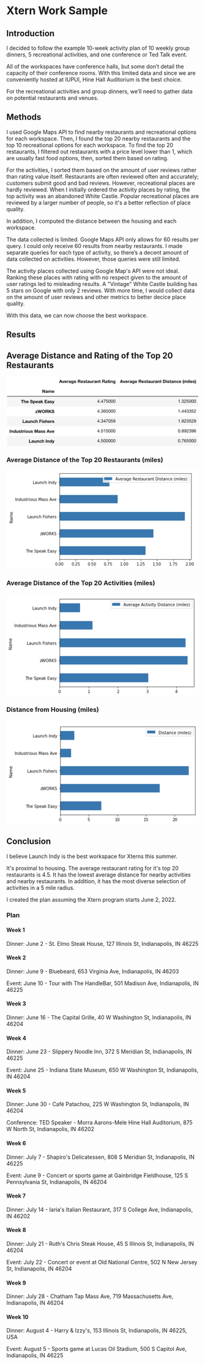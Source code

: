 # Xtern Work Sample

## Introduction

I decided to follow the example 10-week activity plan of 10 weekly group dinners, 5 recreational activities, and one conference or Ted Talk event.

All of the workspaces have conference halls, but some don’t detail the capacity of their conference rooms. With this limited data and since we are conveniently hosted at IUPUI, Hine Hall Auditorium is the best choice.

For the recreational activities and group dinners, we’ll need to gather data on potential restaurants and venues.

## Methods

I used Google Maps API to find nearby restaurants and recreational options for each workspace. Then, I found the top 20 nearby restaurants and the top 10 recreational options for each workspace. To find the top 20 restaurants, I filtered out restaurants with a price level lower than 1, which are usually fast food options, then, sorted them based on rating. 

For the activities, I sorted them based on the amount of user reviews rather than rating value itself. Restaurants are often reviewed often and accurately; customers submit good and bad reviews. However, recreational places are hardly reviewed. When I initially ordered the activity places by rating, the top activity was an abandoned White Castle. Popular recreational places are reviewed by a larger number of people, so it's a better reflection of place quality.

In addition, I computed the distance between the housing and each workspace.

The data collected is limited. Google Maps API only allows for 60 results per query. I could only receive 60 results from nearby restaurants. I made separate queries for each type of activity, so there’s a decent amount of data collected on activities. However, those queries were still limited.

The activity places collected using Google Map's API were not ideal. Ranking these places with rating with no respect given to the amount of user ratings led to misleading results. A "Vintage" White Castle building has 5 stars on Google with only 2 reviews. With more time, I would collect data on the amount of user reviews and other metrics to better decice place quality.

With this data, we can now choose the best workspace.

## Results

## Average Distance and Rating of the Top 20 Restaurants

![alt text](./RestaurantTable.png)

### Average Distance of the Top 20 Restaurants (miles)

![alt text](./AvgRestaurantDistance.png)

### Average Distance of the Top 20 Activities (miles)

![alt text](./AvgActivityDistance.png)

### Distance from Housing (miles)

![alt text](./HousingDistance.png)


## Conclusion

I believe Launch Indy is the best workspace for Xterns this summer. 

It's proximal to housing. The average restaurant rating for it's top 20 restaurants is 4.5. It has the lowest average distance for nearby activities and nearby restaurants. In addition, it has the most diverse selection of activities in a 5 mile radius.

I created the plan assuming the Xtern program starts June 2, 2022.

### Plan

#### Week 1

Dinner:
June 2 - St. Elmo Steak House, 127 Illinois St, Indianapolis, IN 46225

#### Week 2

Dinner:
June 9 - Bluebeard, 653 Virginia Ave, Indianapolis, IN 46203	

Event:
June 10 - Tour with The HandleBar, 501 Madison Ave, Indianapolis, IN 46225

#### Week 3

Dinner:
June 16 - The Capital Grille, 40 W Washington St, Indianapolis, IN 46204

#### Week 4

Dinner:
June 23 - Slippery Noodle Inn, 372 S Meridian St, Indianapolis, IN 46225	

Event:
June 25 - Indiana State Museum, 650 W Washington St, Indianapolis, IN 46204

#### Week 5

Dinner:
June 30 - Café Patachou, 225 W Washington St, Indianapolis, IN 46204

Conference:
TED Speaker - Morra Aarons-Mele
Hine Hall Auditorium, 875 W North St, Indianapolis, IN 46202

#### Week 6

Dinner:
July 7 - Shapiro's Delicatessen, 808 S Meridian St, Indianapolis, IN 46225

Event:
June 9 - Concert or sports game at Gainbridge Fieldhouse, 125 S Pennsylvania St, Indianapolis, IN 46204

#### Week 7

Dinner:
July 14 - Iaria's Italian Restaurant, 317 S College Ave, Indianapolis, IN 46202

#### Week 8

Dinner:
July 21 - Ruth's Chris Steak House, 45 S Illinois St, Indianapolis, IN 46204

Event:
July 22 - Concert or event at Old National Centre, 502 N New Jersey St, Indianapolis, IN 46204

#### Week 9

Dinner:
July 28 - Chatham Tap Mass Ave, 719 Massachusetts Ave, Indianapolis, IN 46204

#### Week 10

Dinner:
August 4 - Harry & Izzy's, 153 Illinois St, Indianapolis, IN 46225, USA	

Event:
August 5 - Sports game at Lucas Oil Stadium, 500 S Capitol Ave, Indianapolis, IN 46225
